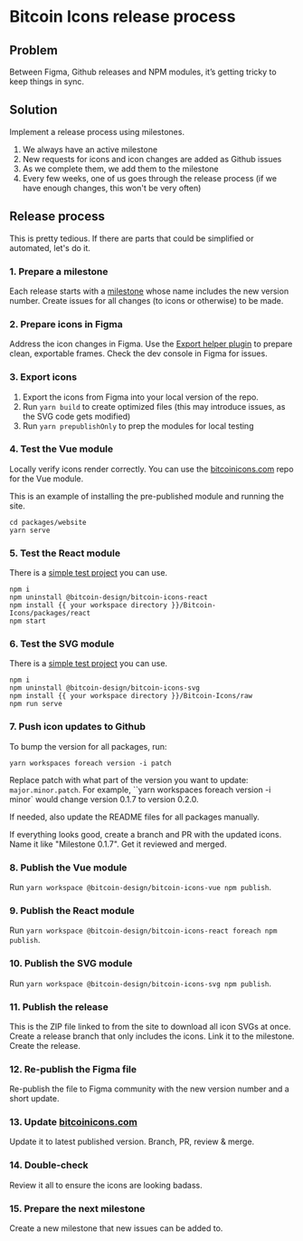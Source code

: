 # Bitcoin Icons release process

## Problem

Between Figma, Github releases and NPM modules, it’s getting tricky to keep things in sync.

## Solution

Implement a release process using milestones.
1. We always have an active milestone
1. New requests for icons and icon changes are added as Github issues
1. As we complete them, we add them to the milestone
1. Every few weeks, one of us goes through the release process (if we have enough changes, this won't be very often)

## Release process

This is pretty tedious. If there are parts that could be simplified or automated, let's do it.

### 1. Prepare a milestone

Each release starts with a [milestone](https://github.com/BitcoinDesign/Bitcoin-Icons/milestones) whose name includes the new version number. Create issues for all changes (to icons or otherwise) to be made.

### 2. Prepare icons in Figma

Address the icon changes in Figma. Use the [Export helper plugin](https://github.com/BitcoinDesign/Bitcoin-Icons/tree/main/figma-plugins/icon-export-helper) to prepare clean, exportable frames. Check the dev console in Figma for issues.

### 3. Export icons

1. Export the icons from Figma into your local version of the repo.
2. Run `yarn build` to create optimized files (this may introduce issues, as the SVG code gets modified)
3. Run `yarn prepublishOnly` to prep the modules for local testing

### 4. Test the Vue module

Locally verify icons render correctly. You can use the [bitcoinicons.com](https://github.com/GBKS/bitcoinicons.com) repo for the Vue module.

This is an example of installing the pre-published module and running the site.
```
cd packages/website
yarn serve
```

### 5. Test the React module

There is a [simple test project](https://github.com/GBKS/bitcoin-icons-react-test) you can use.

```
npm i
npm uninstall @bitcoin-design/bitcoin-icons-react
npm install {{ your workspace directory }}/Bitcoin-Icons/packages/react
npm start
```

### 6. Test the SVG module

There is a [simple test project](https://github.com/GBKS/bitcoin-icons-svg-test) you can use.

```
npm i
npm uninstall @bitcoin-design/bitcoin-icons-svg
npm install {{ your workspace directory }}/Bitcoin-Icons/raw
npm run serve
```

### 7. Push icon updates to Github

To bump the version for all packages, run:

`yarn workspaces foreach version -i patch`

Replace patch with what part of the version you want to update: `major.minor.patch`. For example, ``yarn workspaces foreach version -i minor` would change version 0.1.7 to version 0.2.0.

If needed, also update the README files for all packages manually.

If everything looks good, create a branch and PR with the updated icons. Name it like "Milestone 0.1.7". Get it reviewed and merged.

### 8. Publish the Vue module

Run `yarn workspace @bitcoin-design/bitcoin-icons-vue npm publish`.

### 9. Publish the React module

Run `yarn workspace @bitcoin-design/bitcoin-icons-react foreach npm publish`.

### 10. Publish the SVG module

Run `yarn workspace @bitcoin-design/bitcoin-icons-svg npm publish`.

### 11. Publish the release

This is the ZIP file linked to from the site to download all icon SVGs at once.
Create a release branch that only includes the icons.
Link it to the milestone.
Create the release.

### 12. Re-publish the Figma file

Re-publish the file to Figma community with the new version number and a short update.

### 13. Update [bitcoinicons.com](https://github.com/GBKS/bitcoinicons.com)

Update it to latest published version.
Branch, PR, review & merge.

### 14. Double-check

Review it all to ensure the icons are looking badass.

### 15. Prepare the next milestone

Create a new milestone that new issues can be added to.
